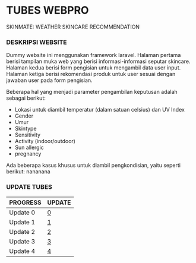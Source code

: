 # TUBES WEBPRO
SKINMATE: WEATHER SKINCARE RECOMMENDATION

### DESKRIPSI WEBSITE
Dummy website ini menggunakan framework laravel.
Halaman pertama berisi tampilan muka web yang berisi informasi-informasi seputar skincare.
Halaman kedua berisi form pengisian untuk mengambil data user input.
Halaman ketiga berisi rekomendasi produk untuk user sesuai dengan jawaban user pada form pengisian.

Beberapa hal yang menjadi parameter pengambilan keputusan adalah sebagai berikut:
- Lokasi untuk diambil temperatur (dalam satuan celsius) dan UV Index
- Gender
- Umur
- Skintype
- Sensitivity
- Activity (indoor/outdoor)
- Sun allergic
- pregnancy

Ada beberapa kasus khusus untuk diambil pengkondisian, yaitu seperti berikut:
nananana

### UPDATE TUBES
| PROGRESS | UPDATE |
| --- | --- |
| Update 0       | [0](/Update0/)
| Update 1       | [1](/Update1/)
| Update 2       | [2](/Update2/)
| Update 3       | [3](/Update3/)
| Update 4       | [4](/Update4/)
